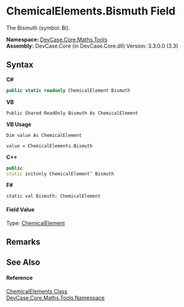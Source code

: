 # ChemicalElements.Bismuth Field
 

The Bismuth (symbol: Bi).

**Namespace:**&nbsp;<a href="N_DevCase_Core_Maths_Tools">DevCase.Core.Maths.Tools</a><br />**Assembly:**&nbsp;DevCase.Core (in DevCase.Core.dll) Version: 3.3.0.0 (3.3)

## Syntax

**C#**<br />
``` C#
public static readonly ChemicalElement Bismuth
```

**VB**<br />
``` VB
Public Shared ReadOnly Bismuth As ChemicalElement
```

**VB Usage**<br />
``` VB Usage
Dim value As ChemicalElement

value = ChemicalElements.Bismuth

```

**C++**<br />
``` C++
public:
static initonly ChemicalElement^ Bismuth
```

**F#**<br />
``` F#
static val Bismuth: ChemicalElement
```


#### Field Value
Type: <a href="T_DevCase_Core_Maths_ChemicalElement">ChemicalElement</a>

## Remarks


## See Also


#### Reference
<a href="T_DevCase_Core_Maths_Tools_ChemicalElements">ChemicalElements Class</a><br /><a href="N_DevCase_Core_Maths_Tools">DevCase.Core.Maths.Tools Namespace</a><br />